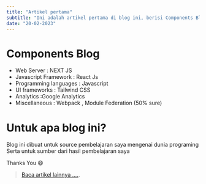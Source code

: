 ```yaml
---
title: "Artikel pertama"
subtitle: "Ini adalah artikel pertama di blog ini, berisi Components Blog Dan Tujuan pembuatan blog ini"
date: "20-02-2023"
---
```


# Components Blog
- Web Server : NEXT JS
- Javascript Framework : React Js
- Programming languages : Javascript
- UI frameworks : Tailwind CSS
- Analytics :Google Analytics
- Miscellaneous : Webpack , Module Federation (50% sure)
   


# Untuk apa blog ini?
Blog ini dibuat untuk source pembelajaran saya mengenai dunia programing
Serta untuk sumber dari hasil pembelajaran saya

Thanks You 😄

> [Baca artikel lainnya ....](/).
